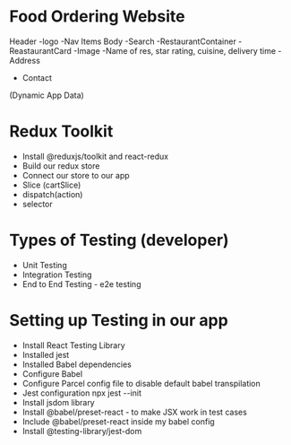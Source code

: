 # Food Ordering Website

Header
-logo
-Nav Items
Body
-Search
-RestaurantContainer
-ReastaurantCard
-Image
-Name of res, star rating, cuisine, delivery time
-Address
- Contact

(Dynamic App Data)

# Redux Toolkit

- Install @reduxjs/toolkit and react-redux
- Build our redux store
- Connect our store to our app
- Slice (cartSlice)
- dispatch(action)
- selector

# Types of Testing (developer)

- Unit Testing
- Integration Testing
- End to End Testing - e2e testing

# Setting up Testing in our app

- Install React Testing Library
- Installed jest
- Installed Babel dependencies
- Configure Babel
- Configure Parcel config file to disable default babel transpilation
- Jest configuration npx jest --init
- Install jsdom library
- Install @babel/preset-react - to make JSX work in test cases
- Include @babel/preset-react inside my babel config
- Install @testing-library/jest-dom
